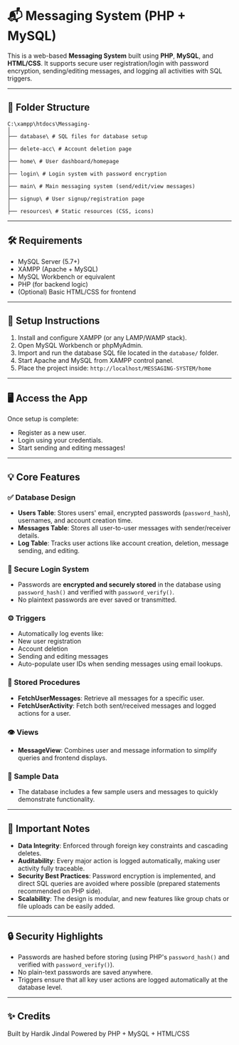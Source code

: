 # 📬 Messaging System (PHP + MySQL)

This is a web-based **Messaging System** built using **PHP**, **MySQL**, and **HTML/CSS**. It supports secure user registration/login with password encryption, sending/editing messages, and logging all activities with SQL triggers.

---

## 📁 Folder Structure
```
C:\xampp\htdocs\Messaging-
│
├── database\ # SQL files for database setup
│
├── delete-acc\ # Account deletion page
│
├── home\ # User dashboard/homepage
│
├── login\ # Login system with password encryption
│
├── main\ # Main messaging system (send/edit/view messages)
│
├── signup\ # User signup/registration page
│
├── resources\ # Static resources (CSS, icons)
```


---

## 🛠️ Requirements

- MySQL Server (5.7+)
- XAMPP (Apache + MySQL)
- MySQL Workbench or equivalent
- PHP (for backend logic)
- (Optional) Basic HTML/CSS for frontend

---

## 🚀 Setup Instructions

1. Install and configure XAMPP (or any LAMP/WAMP stack).
2. Open MySQL Workbench or phpMyAdmin.
3. Import and run the database SQL file located in the `database/` folder.
4. Start Apache and MySQL from XAMPP control panel.
5. Place the project inside:  ```http://localhost/MESSAGING-SYSTEM/home```

---

## 🖥️ Access the App
Once setup is complete:

- Register as a new user.
- Login using your credentials.
- Start sending and editing messages!

---

## 💡 Core Features

### ✅ Database Design

- **Users Table**: Stores users' email, encrypted passwords (`password_hash`), usernames, and account creation time.
- **Messages Table**: Stores all user-to-user messages with sender/receiver details.
- **Log Table**: Tracks user actions like account creation, deletion, message sending, and editing.

### 🔐 Secure Login System

- Passwords are **encrypted and securely stored** in the database using `password_hash()` and verified with `password_verify()`.
- No plaintext passwords are ever saved or transmitted.

### ⚙️ Triggers

- Automatically log events like:
- New user registration
- Account deletion
- Sending and editing messages
- Auto-populate user IDs when sending messages using email lookups.

### 📑 Stored Procedures

- **FetchUserMessages**: Retrieve all messages for a specific user.
- **FetchUserActivity**: Fetch both sent/received messages and logged actions for a user.

### 👁️ Views

- **MessageView**: Combines user and message information to simplify queries and frontend displays.

### 🧪 Sample Data

- The database includes a few sample users and messages to quickly demonstrate functionality.

---

## 📌 Important Notes

- **Data Integrity**: Enforced through foreign key constraints and cascading deletes.
- **Auditability**: Every major action is logged automatically, making user activity fully traceable.
- **Security Best Practices**: Password encryption is implemented, and direct SQL queries are avoided where possible (prepared statements recommended on PHP side).
- **Scalability**: The design is modular, and new features like group chats or file uploads can be easily added.

---

## 🔒 Security Highlights

- Passwords are hashed before storing (using PHP's `password_hash()` and verified with `password_verify()`).
- No plain-text passwords are saved anywhere.
- Triggers ensure that all key user actions are logged automatically at the database level.

---

## ✨ Credits

Built by Hardik Jindal
Powered by PHP + MySQL + HTML/CSS


